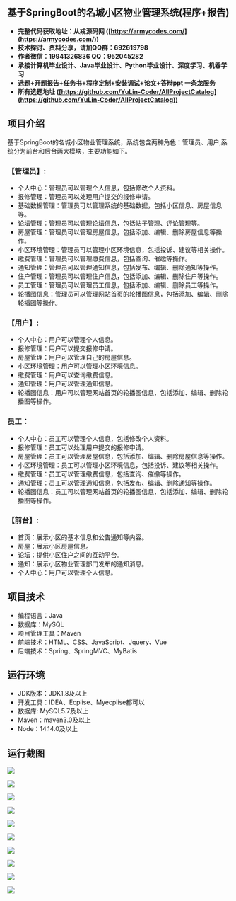 ## 基于SpringBoot的名城小区物业管理系统(程序+报告)

- <b>完整代码获取地址：从戎源码网 ([https://armycodes.com/](https://armycodes.com/))</b>
- <b>技术探讨、资料分享，请加QQ群：692619798</b> 
- <b>作者微信：19941326836  QQ：952045282</b> 
- <b>承接计算机毕业设计、Java毕业设计、Python毕业设计、深度学习、机器学习</b>
- <b>选题+开题报告+任务书+程序定制+安装调试+论文+答辩ppt 一条龙服务</b>
- <b>所有选题地址 ([https://github.com/YuLin-Coder/AllProjectCatalog](https://github.com/YuLin-Coder/AllProjectCatalog)) </b>

## 项目介绍
基于SpringBoot的名城小区物业管理系统，系统包含两种角色：管理员、用户,系统分为前台和后台两大模块，主要功能如下。

### 【管理员】:
- 个人中心：管理员可以管理个人信息，包括修改个人资料。
- 报修管理：管理员可以处理用户提交的报修申请。
- 基础数据管理：管理员可以管理系统的基础数据，包括小区信息、房屋信息等。
- 论坛管理：管理员可以管理论坛信息，包括帖子管理、评论管理等。
- 房屋管理：管理员可以管理房屋信息，包括添加、编辑、删除房屋信息等操作。
- 小区环境管理：管理员可以管理小区环境信息，包括投诉、建议等相关操作。
- 缴费管理：管理员可以管理缴费信息，包括查询、催缴等操作。
- 通知管理：管理员可以管理通知信息，包括发布、编辑、删除通知等操作。
- 住户管理：管理员可以管理住户信息，包括添加、编辑、删除住户等操作。
- 员工管理：管理员可以管理员工信息，包括添加、编辑、删除员工等操作。
- 轮播图信息：管理员可以管理网站首页的轮播图信息，包括添加、编辑、删除轮播图等操作。

### 【用户】:
- 个人中心：用户可以管理个人信息。
- 报修管理：用户可以提交报修申请。
- 房屋管理：用户可以管理自己的房屋信息。
- 小区环境管理：用户可以管理小区环境信息。
- 缴费管理：用户可以查询缴费信息。
- 通知管理：用户可以管理通知信息。
- 轮播图信息：用户可以管理网站首页的轮播图信息，包括添加、编辑、删除轮播图等操作。

### 员工：
- 个人中心：员工可以管理个人信息，包括修改个人资料。
- 报修管理：员工可以处理用户提交的报修申请。
- 房屋管理：员工可以管理房屋信息，包括添加、编辑、删除房屋信息等操作。
- 小区环境管理：员工可以管理小区环境信息，包括投诉、建议等相关操作。
- 缴费管理：员工可以管理缴费信息，包括查询、催缴等操作。
- 通知管理：员工可以管理通知信息，包括发布、编辑、删除通知等操作。
- 轮播图信息：员工可以管理网站首页的轮播图信息，包括添加、编辑、删除轮播图等操作。

### 【前台】:
- 首页：展示小区的基本信息和公告通知等内容。
- 房屋：展示小区房屋信息。
- 论坛：提供小区住户之间的互动平台。
- 通知：展示小区物业管理部门发布的通知消息。
- 个人中心：用户可以管理个人信息。

## 项目技术
- 编程语言：Java
- 数据库：MySQL
- 项目管理工具：Maven
- 前端技术：HTML、CSS、JavaScript、Jquery、Vue
- 后端技术：Spring、SpringMVC、MyBatis

## 运行环境
- JDK版本：JDK1.8及以上
- 开发工具：IDEA、Ecplise、Myecplise都可以
- 数据库: MySQL5.7及以上
- Maven：maven3.0及以上
- Node：14.14.0及以上

## 运行截图
![](screenshot/1.png)

![](screenshot/2.png)

![](screenshot/3.png)

![](screenshot/4.png)

![](screenshot/5.png)

![](screenshot/6.png)

![](screenshot/7.png)

![](screenshot/8.png)

![](screenshot/9.png)

![](screenshot/10.png)
